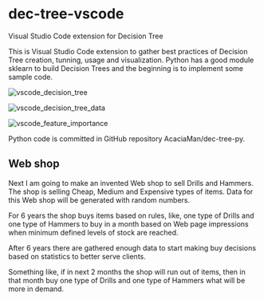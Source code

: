 # dec-tree-vscode
Visual Studio Code extension for Decision Tree

This is Visual Studio Code extension to gather best practices of Decision Tree creation, tunning, usage and visualization. Python has a good module sklearn to build Decision Trees and the beginning is to implement some sample code.

![vscode_decision_tree](https://github.com/user-attachments/assets/3ee775a8-9ad5-41e2-9283-8aee27baaa82)

![vscode_decision_tree_data](https://github.com/user-attachments/assets/e99d5c67-837c-4b4f-a27e-a79cd681ed1c)

![vscode_feature_importance](https://github.com/user-attachments/assets/9465707e-2522-4e83-aaf0-2d606b08a056)

Python code is committed in GitHub repository AcaciaMan/dec-tree-py.

## Web shop

Next I am going to make an invented Web shop to sell Drills and Hammers. The shop is selling Cheap, Medium and Expensive types of items. Data for this Web shop will be generated with random numbers.

For 6 years the shop buys items based on rules, like, one type of Drills and one type of Hammers to buy in a month based on Web page impressions when minimum defined levels of stock are reached.

After 6 years there are gathered enough data to start making buy decisions based on statistics to better serve clients.

Something like, if in next 2 months the shop will run out of items, then in that month buy one type of Drills and one type of Hammers what will be more in demand.
